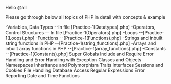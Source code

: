 Hello @all 

Please go through below all topics of PHP in detail with concepts & example

-Variables, Data Types  --In file [Practice-1(Datatypes).php]
-Operators, Control Structures -- In file [Practice-1(Operators).php]
-Loops --[Practice-1(Loops).php]
-Functions --[Practice-1(Functions).php] 
-Strings and inbuilt string functions in PHP --[Practice-1(string_functions).php]
-Arrays and inbuilt array functions in PHP --[Practice-1(array_functions).php]
-Constants --[Practice-1(Constants).php]
Super Globals
Include and Require
Error Handling and Error Handling with Exception
Classes and Objects 
Namespaces
Inheritance and Polymorphism
Traits
Interfaces
Sessions and Cookies
File Handling
Database Access
Regular Expressions
Error Reporting
Date and Time Functions